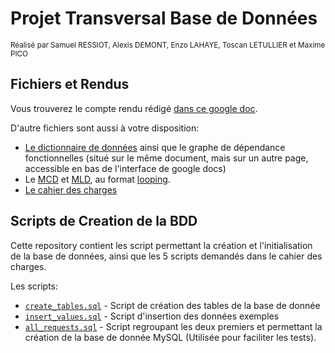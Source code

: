 # Projet Transversal Base de Données

<sup>Réalisé par Samuel RESSIOT, Alexis DEMONT, Enzo LAHAYE, Toscan LETULLIER et Maxime PICO<sup/>

## Fichiers et Rendus

Vous trouverez le compte rendu rédigé [dans ce google doc][doc-rendu].

D'autre fichiers sont aussi à votre disposition:
- [Le dictionnaire de données][dico] ainsi que le graphe de dépendance fonctionnelles
(situé sur le même document, mais sur un autre page, accessible en bas de l'interface de google docs)
- Le [MCD][mcd] et [MLD][mld], au format [looping][looping].
- [Le cahier des charges][monkas]

[doc-rendu]: https://docs.google.com/document/d/1sbfEMbjXPSe-90sBl1_OQGTHZuhHDpTwfHTCxo6qAqI/edit?usp=sharing
[dico]: https://docs.google.com/spreadsheets/d/1Vig4XA_3-VH6DWeNc9zAR5k3Yn6IOxXtWgvs6g5tWmE/edit?usp=sharing
[mcd]: https://docs.google.com/spreadsheets/d/1Vig4XA_3-VH6DWeNc9zAR5k3Yn6IOxXtWgvs6g5tWmE/edit?usp=sharing
[mld]: https://drive.google.com/file/d/196GG2aNc3gqJqohAbfttr3Pz-fdoJo_7/view?usp=sharing
[looping]: https://www.looping-mcd.fr
[monkas]: https://drive.google.com/file/d/16gONbFvKBjyPST-mTrVheQ_bAhk8y2ug/view?usp=sharing

## Scripts de Creation de la BDD

Cette repository contient les script permettant la création et l'initialisation de la base de données, ainsi que les 5 scripts demandés dans le cahier des charges.

Les scripts:
- [`create_tables.sql`](https://github.com/Syudagye/projtrans-bdd/blob/master/create_tables_V1.sql) - Script de création des tables de la base de donnée
- [`insert_values.sql`](https://github.com/Syudagye/projtrans-bdd/blob/master/insert_values.sql) - Script d'insertion des données exemples
- [`all_requests.sql`](https://github.com/Syudagye/projtrans-bdd/blob/master/all_requests.sql) - Script regroupant les deux premiers et permettant la création de la base de donnée MySQL (Utilisée pour faciliter les tests).
